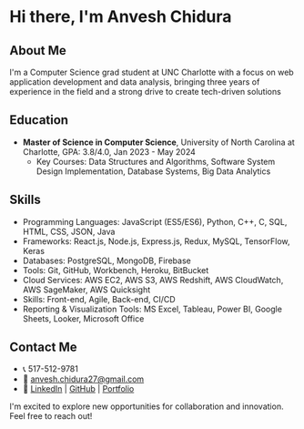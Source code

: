 # Hi there, I'm Anvesh Chidura

## About Me
I'm a Computer Science grad student at UNC Charlotte with a focus on web application development and data analysis, bringing three years of experience in the field and a strong drive to create tech-driven solutions

## Education
- **Master of Science in Computer Science**, University of North Carolina at Charlotte, GPA: 3.8/4.0, Jan 2023 - May 2024
  - Key Courses: Data Structures and Algorithms, Software System Design Implementation, Database Systems, Big Data Analytics

## Skills
- Programming Languages: JavaScript (ES5/ES6), Python, C++, C, SQL, HTML, CSS, JSON, Java
- Frameworks: React.js, Node.js, Express.js, Redux, MySQL, TensorFlow, Keras
- Databases: PostgreSQL, MongoDB, Firebase
- Tools: Git, GitHub, Workbench, Heroku, BitBucket
- Cloud Services: AWS EC2, AWS S3, AWS Redshift, AWS CloudWatch, AWS SageMaker, AWS Quicksight
- Skills: Front-end, Agile, Back-end, CI/CD
- Reporting & Visualization Tools: MS Excel, Tableau, Power BI, Google Sheets, Looker, Microsoft Office

## Contact Me
- 📞 517-512-9781
- 📧 anvesh.chidura27@gmail.com
- 🔗 [LinkedIn](https://www.linkedin.com/in/anveshchidura/) | [GitHub](https://github.com/anveshchidura) | [Portfolio](https://anveshchidura.netlify.app/)

I'm excited to explore new opportunities for collaboration and innovation. Feel free to reach out!

